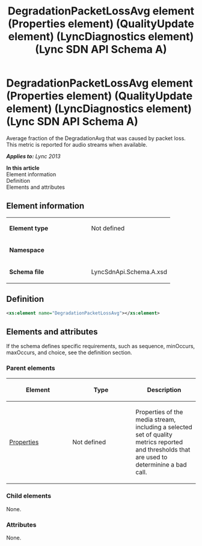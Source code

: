 ﻿---
title: DegradationPacketLossAvg element (Properties element) (QualityUpdate element) (LyncDiagnostics element) (Lync SDN API Schema A)
TOCTitle: DegradationPacketLossAvg element
ms:assetid: 7c4beeae-1a2a-1854-27e7-5c1e4b797592
ms:mtpsurl: https://msdn.microsoft.com/en-us/library/Dn455026(v=office.15)
ms:contentKeyID: 57260899
ms.date: 07/24/2014
mtps_version: v=office.15
dev_langs:
- xml
---

# DegradationPacketLossAvg element (Properties element) (QualityUpdate element) (LyncDiagnostics element) (Lync SDN API Schema A)

Average fraction of the DegradationAvg that was caused by packet loss. This metric is reported for audio streams when available.


_**Applies to:** Lync 2013_

**In this article**  
Element information  
Definition  
Elements and attributes  

## Element information

<table>
<colgroup>
<col style="width: 50%" />
<col style="width: 50%" />
</colgroup>
<tbody>
<tr class="odd">
<td><p><strong>Element type</strong></p></td>
<td><p>Not defined</p></td>
</tr>
<tr class="even">
<td><p><strong>Namespace</strong></p></td>
<td><p></p></td>
</tr>
<tr class="odd">
<td><p><strong>Schema file</strong></p></td>
<td><p>LyncSdnApi.Schema.A.xsd</p></td>
</tr>
</tbody>
</table>


## Definition

``` xml
<xs:element name="DegradationPacketLossAvg"></xs:element>
```

## Elements and attributes

If the schema defines specific requirements, such as sequence, minOccurs, maxOccurs, and choice, see the definition section.

### Parent elements

<table>
<colgroup>
<col style="width: 33%" />
<col style="width: 33%" />
<col style="width: 33%" />
</colgroup>
<thead>
<tr class="header">
<th><p>Element</p></th>
<th><p>Type</p></th>
<th><p>Description</p></th>
</tr>
</thead>
<tbody>
<tr class="odd">
<td><p><a href="properties-element-qualityupdate-element-lyncdiagnostics-element-lync-sdn-api-schema-a.md">Properties</a></p></td>
<td><p>Not defined</p></td>
<td><p>Properties of the media stream, including a selected set of quality metrics reported and thresholds that are used to determinine a bad call.</p></td>
</tr>
</tbody>
</table>


### Child elements

None.

### Attributes

None.

